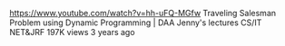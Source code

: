 https://www.youtube.com/watch?v=hh-uFQ-MGfw
Traveling Salesman Problem using Dynamic Programming | DAA
Jenny's lectures CS/IT NET&JRF
197K views
3 years ago